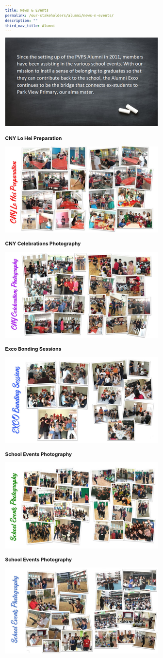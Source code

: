 ```yaml
---
title: News & Events
permalink: /our-stakeholders/alumni/news-n-events/
description: ""
third_nav_title: Alumni
---
```

![](/images/alumni%20write%20up.png)

### CNY Lo Hei Preparation

![](/images/CNY%20Lo%20Hei%20Preparation.jpg)

### CNY Celebrations Photography

![](/images/CNY%20Celebrations%20Photography.jpg)


### Exco Bonding Sessions

![](/images/EXCO%20Bonding%20Sessions.jpg)

### School Events Photography

![](/images/School%20Events%20Photography.jpg)

### School Events Photography


![](/images/School%20Events%20Photography1.jpg)